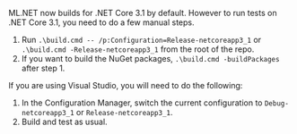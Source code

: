 ML.NET now builds for .NET Core 3.1 by default. However to run tests on .NET Core 3.1, you need to do a few manual steps.

1. Run `.\build.cmd -- /p:Configuration=Release-netcoreapp3_1` or `.\build.cmd -Release-netcoreapp3_1` from the root of the repo.
2. If you want to build the NuGet packages, `.\build.cmd -buildPackages` after step 1.

If you are using Visual Studio, you will need to do the following:

1. In the Configuration Manager, switch the current configuration to `Debug-netcoreapp3_1` or `Release-netcoreapp3_1`.
2. Build and test as usual.